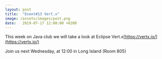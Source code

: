 ```yaml
---
layout: post
title:  "Event#13 Vert.x"
image: /assets/images/post.png
date:   2019-07-17 12:00:00 +0200
---
```


This week on Java club we will take a look at Eclipse Vert.x[https://vertx.io/](https://vertx.io/)

Join us next Wednesday, at 12:00 in Long Island (Room 805)